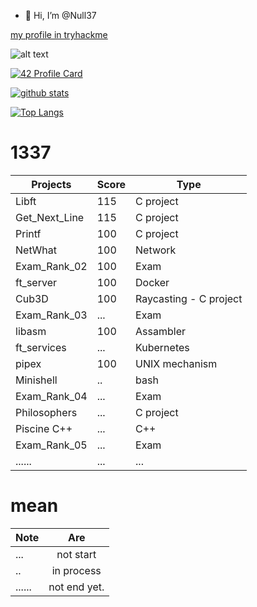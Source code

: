 - 👋 Hi, I’m @Null37

<!---
zerossamadi/zerossamadi is a ✨ special ✨ repository because its `README.md` (this file) appears on your GitHub profile.
You can click the Preview link to take a look at your changes.
--->

[my profile in tryhackme](https://tryhackme.com/p/Null37)

![alt text](https://i.imgur.com/wrpLSn7.png "Logo Title Text 1")


[![42 Profile Card](https://1337-readme.vercel.app/api/profile?cursus=42cursus&login=ssamadi)](https://github.com/Null37)


[![github stats](https://github-readme-stats.vercel.app/api?username=Null37&count_private=true&show_icons=true&theme=dark)](https://github.com/Null37/github-readme-stats)

[![Top Langs](https://github-readme-stats.vercel.app/api/top-langs/?username=Null37&layout=compact&exclude_repo=ft_server&langs_count=15&theme=highcontrast)](https://github.com/Null37/github-readme-stats)

# 1337
|   Projects	|  Score	| Type |
|---	|---	|--- |
| Libft | 115 | C project |
| Get_Next_Line	| 115 | C project |
| Printf	| 100 | C project |
| NetWhat | 100 | Network |
| Exam_Rank_02 | 100 | Exam |
| ft_server | 100 | Docker |
| Cub3D | 100 | Raycasting - C project |
| Exam_Rank_03 | ... | Exam |
| libasm | 100 | Assambler |
| ft_services | ... | Kubernetes |
| pipex | 100 |  UNIX mechanism| 
| Minishell | .. | bash |
| Exam_Rank_04 | ... | Exam |
| Philosophers |... | C project |
| Piscine C++ | ... | C++ |
| Exam_Rank_05 | ...  | Exam |
|......        | ... |  ... |

# mean
|Note           | Are           |
| ------------- |:-------------:|
| ...           | not start     |
| ..            | in process    |
|......         | not end yet.  |
